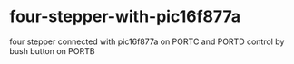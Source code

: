 # four-stepper-with-pic16f877a
four stepper connected with pic16f877a on PORTC and PORTD control by bush button on PORTB
